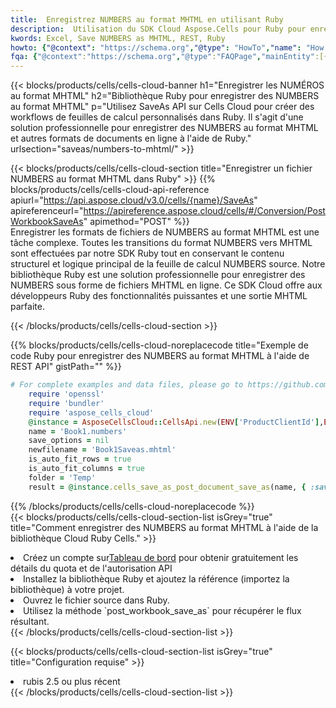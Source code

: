 ```yaml
---
title:  Enregistrez NUMBERS au format MHTML en utilisant Ruby
description:  Utilisation du SDK Cloud Aspose.Cells pour Ruby pour enregistrer le fichier au format NUMBERS au format MHTML.
kwords: Excel, Save NUMBERS as MHTML, REST, Ruby
howto: {"@context": "https://schema.org","@type": "HowTo","name": "How to save NUMBERS as MHTML using the Cells Cloud Ruby library.","description": "How to save NUMBERS as MHTML using the Cells Cloud Ruby library.","image": {"@type": "ImageObject"},"url": "/ruby/saveas/numbers-to-mhtml/","step": [{ "@type": "HowToStep","name": "How to save NUMBERS as MHTML using the Cells Cloud Ruby library. step 1", "image": {"@type": "ImageObject",},"url": "/ruby/saveas/numbers-to-mhtml/","text": "Register an account at <a href='https://dashboard.aspose.cloud/'>Dashboard</a> to get free API quota & authorization details",},{ "@type": "HowToStep","name": "How to save NUMBERS as MHTML using the Cells Cloud Ruby library. step 1", "image": {"@type": "ImageObject",},"url": "/ruby/saveas/numbers-to-mhtml/","text": "Install Ruby library and add the reference (import the library) to your project.",},{ "@type": "HowToStep","name": "How to save NUMBERS as MHTML using the Cells Cloud Ruby library. step 1", "image": {"@type": "ImageObject",},"url": "/ruby/saveas/numbers-to-mhtml/","text": "Open the source file in Ruby.",},{ "@type": "HowToStep","name": "How to save NUMBERS as MHTML using the Cells Cloud Ruby library. step 1", "image": {"@type": "ImageObject",},"url": "/ruby/saveas/numbers-to-mhtml/","text": "Use the `post_workbook_save_as` method to retrieve the resulting stream.",}, ],"supply": {"@type": "HowToSupply","name": "document"},"tool": [{"@type": "HowToTool","name": "RubyMine, Visual Studio Code, Aptana Studio, NetBeans"},{"@type": "HowToTool","name": "Aspose Cells"}],"totalTime": "PT6M"}
fqa: {"@context":"https://schema.org","@type":"FAQPage","mainEntity":[{"@type":"Question","name":"Why save file as other formats file in C# using REST API?","acceptedAnswer":{"@type":"Answer","text":"Documents are encoded in many ways, and some files may be incompatible with the software you use. To open and read such files, just save them as appropriate file formats.<br/><ol><li>Install .NET SDK and add the reference (import the library) to your project.</li><li>Open the source file in C# using REST API.</li><li>Call the PostWorkbookSaveAsRequest() method, passing an output filename with required extension.</li><li>Get the result of save as a separate file.</li></ol>"}},{"@type":"Question","name":"What file formats can I save as with your C# library?","acceptedAnswer":{"@type":"Answer","text":"We support a variety of file formats for conversion using .NET library, including XLSX, Excel, xls , PDF, CSV, HTML, Markdown, XML, PNG, JPG, TIFF, Json, TXT and many more."}},{"@type":"Question","name":"What is the maximum allowed file size for conversion using this .NET library?","acceptedAnswer":{"@type":"Answer","text":"There are no file size limits for format conversions using .NET library."}}]}
---
```

{{< blocks/products/cells/cells-cloud-banner h1="Enregistrer les NUMÉROS au format MHTML" h2="Bibliothèque Ruby pour enregistrer des NUMBERS au format MHTML" p="Utilisez SaveAs API sur Cells Cloud pour créer des workflows de feuilles de calcul personnalisés dans Ruby. Il s\'agit d\'une solution professionnelle pour enregistrer des NUMBERS au format MHTML et autres formats de documents en ligne à l\'aide de Ruby." urlsection="saveas/numbers-to-mhtml/" >}}

{{< blocks/products/cells/cells-cloud-section title="Enregistrer un fichier NUMBERS au format MHTML dans Ruby" >}}
{{% blocks/products/cells/cells-cloud-api-reference apiurl="https://api.aspose.cloud/v3.0/cells/{name}/SaveAs" apireferenceurl="https://apireference.aspose.cloud/cells/#/Conversion/PostWorkbookSaveAs" apimethod="POST" %}}
<br/>
Enregistrer les formats de fichiers de NUMBERS au format MHTML est une tâche complexe. Toutes les transitions du format NUMBERS vers MHTML sont effectuées par notre SDK Ruby tout en conservant le contenu structurel et logique principal de la feuille de calcul NUMBERS source. Notre bibliothèque Ruby est une solution professionnelle pour enregistrer des NUMBERS sous forme de fichiers MHTML en ligne. Ce SDK Cloud offre aux développeurs Ruby des fonctionnalités puissantes et une sortie MHTML parfaite.

{{< /blocks/products/cells/cells-cloud-section >}}

{{% blocks/products/cells/cells-cloud-noreplacecode title="Exemple de code Ruby pour enregistrer des NUMBERS au format MHTML à l\'aide de REST API" gistPath="" %}}
  
```ruby
# For complete examples and data files, please go to https://github.com/aspose-cells-cloud/aspose-cells-cloud-ruby/
    require 'openssl'
    require 'bundler'
    require 'aspose_cells_cloud'
    @instance = AsposeCellsCloud::CellsApi.new(ENV['ProductClientId'],ENV['ProductClientSecret'])
    name = 'Book1.numbers'
    save_options = nil
    newfilename = 'Book1Saveas.mhtml'
    is_auto_fit_rows = true
    is_auto_fit_columns = true
    folder = 'Temp'
    result = @instance.cells_save_as_post_document_save_as(name, { :save_options=>save_options, :newfilename=>(folder+"/"+newfilename), :is_auto_fit_rows=>is_auto_fit_rows, :is_auto_fit_columns=>is_auto_fit_columns, :folder=>folder})
```
  
{{% /blocks/products/cells/cells-cloud-noreplacecode %}}
<br/>
{{< blocks/products/cells/cells-cloud-section-list isGrey="true" title="Comment enregistrer des NUMBERS au format MHTML à l\'aide de la bibliothèque Cloud Ruby Cells." >}}
<li> Créez un compte sur<a href="https://dashboard.aspose.cloud/">Tableau de bord</a> pour obtenir gratuitement les détails du quota et de l'autorisation API</li>
<li>Installez la bibliothèque Ruby et ajoutez la référence (importez la bibliothèque) à votre projet.</li>
<li>Ouvrez le fichier source dans Ruby.</li>
<li>Utilisez la méthode `post_workbook_save_as` pour récupérer le flux résultant.</li>
{{< /blocks/products/cells/cells-cloud-section-list >}}

{{< blocks/products/cells/cells-cloud-section-list isGrey="true" title="Configuration requise" >}}
<li>rubis 2.5 ou plus récent</li>
{{< /blocks/products/cells/cells-cloud-section-list >}}
